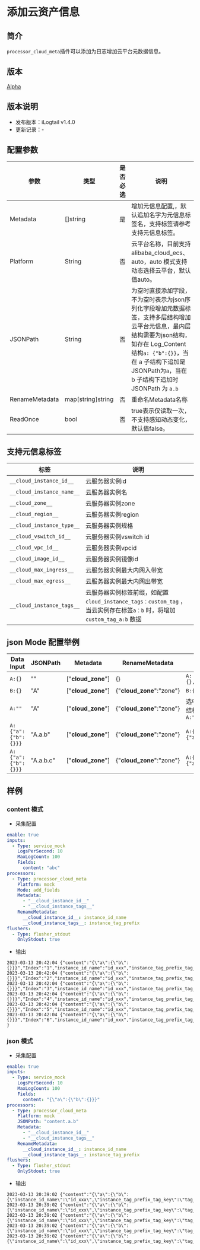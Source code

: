 # 添加云资产信息

## 简介

`processor_cloud_meta`插件可以添加为日志增加云平台元数据信息。

## 版本

[Alpha](../../stability-level.md)

## 版本说明

* 发布版本：iLogtail v1.4.0
* 更新记录：-

## 配置参数

| 参数             | 类型                | 是否必选 | 说明                                                                                                                                                    |
|----------------|-------------------|------|-------------------------------------------------------------------------------------------------------------------------------------------------------|
| Metadata       | []string          | 是    | 增加元信息配置,，默认追加名字为元信息标签名，支持标签请参考支持元信息标签。                                                                                                                |
| Platform       | String            | 否    | 云平台名称，目前支持 alibaba_cloud_ecs、auto，auto 模式支持动态选择云平台，默认值auto。                                                                                           |
| JSONPath       | String            | 否    | 为空时直接添加字段，不为空时表示为json序列化字段增加元数据标签，支持多层结构增加云平台元信息，最内层结构需要为json结构，如存在 Log_Content 结构`a: {"b":{}}`，当在 a 子结构下追加是JSONPath为`a`，当在 b 子结构下追加时JSONPath 为 `a.b` |
| RenameMetadata | map[string]string | 否    | 重命名Metadata名称                                                                                                                                         |
| ReadOnce       | bool              | 否    | true表示仅读取一次，不支持感知动态变化，默认值false。                                                                                                                       |

## 支持元信息标签

| 标签                        | 说明                                                                                       |
|---------------------------|------------------------------------------------------------------------------------------|
| `__cloud_instance_id__`   | 云服务器实例id                                                                                 |
| `__cloud_instance_name__` | 云服务器实例名                                                                                  |
| `__cloud_zone__`          | 云服务器实例zone                                                                               |
| `__cloud_region__`        | 云服务器实例region                                                                             |
| `__cloud_instance_type__` | 云服务器实例规格                                                                                 |
| `__cloud_vswitch_id__`    | 云服务器实例vswitch id                                                                         |
| `__cloud_vpc_id__`        | 云服务器实例vpcid                                                                              |
| `__cloud_image_id__`      | 云服务器实例镜像id                                                                               |
| `__cloud_max_ingress__`   | 云服务器实例最大内网入带宽                                                                            |
| `__cloud_max_egress__`    | 云服务器实例最大内网出带宽                                                                            |
| `__cloud_instance_tags__` | 云服务器实例标签前缀，如配置 `cloud_instance_tags：custom_tag` ，当云实例存在标签`a：b` 时，将增加 `custom_tag_a:b` 数据 |

## json Mode 配置举例

| Data Input         | JSONPath  | Metadata           | RenameMetadata            | Data Output                         |
|--------------------|-----------|--------------------|---------------------------|-------------------------------------|
| `A:{}`             | ""        | ["__cloud_zone__"] | {}                        | `A:{},"__cloud_zone__":"xxxx"`      |
| `B:{}`             | "A"       | ["__cloud_zone__"] | {"__cloud_zone__":"zone"} | `B:{},A:{"zone":"xxxx"}`            |
| `A:""`             | "A"       | ["__cloud_zone__"] | {"__cloud_zone__":"zone"} | 选中A字段，但A字段非json结构，因此跳过追加，输出`A:""`   |
| `A:{"a":{"b":{}}}` | "A.a.b"   | ["__cloud_zone__"] | {"__cloud_zone__":"zone"} | `A:{"a":{"b":{"zone":"xxxx"}}}`     |
| `A:{"a":{"b":{}}}` | "A.a.b.c" | ["__cloud_zone__"] | {"__cloud_zone__":"zone"} | `A:{"a":{"b":{c:{"zone":"xxxx"}}}}` |

## 样例

### content 模式

* 采集配置

```yaml
enable: true
inputs:
  - Type: service_mock
    LogsPerSecond: 10
    MaxLogCount: 100
    Fields:
      content: "abc"
processors:
  - Type: processor_cloud_meta
    Platform: mock
    Mode: add_fields
    Metadata:
      - "__cloud_instance_id__"
      - "__cloud_instance_tags__"
    RenameMetadata:
      __cloud_instance_id__: instance_id_name
      __cloud_instance_tags__: instance_tag_prefix
flushers:
  - Type: flusher_stdout
    OnlyStdout: true
```

* 输出

```text
2023-03-13 20:42:04 {"content":"{\"a\":{\"b\":{}}}","Index":"1","instance_id_name":"id_xxx","instance_tag_prefix_tag_key":"tag_val","__time__":"1678711324"}
2023-03-13 20:42:04 {"content":"{\"a\":{\"b\":{}}}","Index":"2","instance_id_name":"id_xxx","instance_tag_prefix_tag_key":"tag_val","__time__":"1678711324"}
2023-03-13 20:42:04 {"content":"{\"a\":{\"b\":{}}}","Index":"3","instance_id_name":"id_xxx","instance_tag_prefix_tag_key":"tag_val","__time__":"1678711324"}
2023-03-13 20:42:04 {"content":"{\"a\":{\"b\":{}}}","Index":"4","instance_id_name":"id_xxx","instance_tag_prefix_tag_key":"tag_val","__time__":"1678711324"}
2023-03-13 20:42:04 {"content":"{\"a\":{\"b\":{}}}","Index":"5","instance_id_name":"id_xxx","instance_tag_prefix_tag_key":"tag_val","__time__":"1678711324"}
2023-03-13 20:42:04 {"content":"{\"a\":{\"b\":{}}}","Index":"6","instance_id_name":"id_xxx","instance_tag_prefix_tag_key":"tag_val","__time__":"1678711324"}
}

```

### json 模式

* 采集配置

```yaml
enable: true
inputs:
  - Type: service_mock
    LogsPerSecond: 10
    MaxLogCount: 100
    Fields:
      content: "{\"a\":{\"b\":{}}}"
processors:
  - Type: processor_cloud_meta
    Platform: mock
    JSONPath: "content.a.b"
    Metadata:
      - "__cloud_instance_id__"
      - "__cloud_instance_tags__"
    RenameMetadata:
      __cloud_instance_id__: instance_id_name
      __cloud_instance_tags__: instance_tag_prefix
flushers:
  - Type: flusher_stdout
    OnlyStdout: true
```

* 输出

```text
2023-03-13 20:39:02 {"content":"{\"a\":{\"b\":{\"instance_id_name\":\"id_xxx\",\"instance_tag_prefix_tag_key\":\"tag_val\"}}}","Index":"1","__time__":"1678711142"}
2023-03-13 20:39:02 {"content":"{\"a\":{\"b\":{\"instance_id_name\":\"id_xxx\",\"instance_tag_prefix_tag_key\":\"tag_val\"}}}","Index":"2","__time__":"1678711142"}
2023-03-13 20:39:02 {"content":"{\"a\":{\"b\":{\"instance_id_name\":\"id_xxx\",\"instance_tag_prefix_tag_key\":\"tag_val\"}}}","Index":"3","__time__":"1678711142"}
2023-03-13 20:39:02 {"content":"{\"a\":{\"b\":{\"instance_id_name\":\"id_xxx\",\"instance_tag_prefix_tag_key\":\"tag_val\"}}}","Index":"4","__time__":"1678711142"}
2023-03-13 20:39:02 {"content":"{\"a\":{\"b\":{\"instance_id_name\":\"id_xxx\",\"instance_tag_prefix_tag_key\":\"tag_val\"}}}","Index":"5","__time__":"1678711142"}
```
